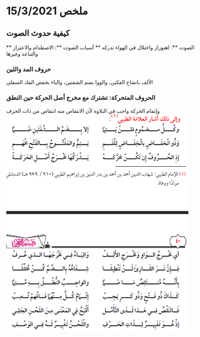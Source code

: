 # ملخص 15/3/2021
## كيفية حدوث الصوت
** الصوت **: اهتوزاز واختلال في الهواء تدركه
** أسباب الصوت **: الاصطدام والاعتزاز والتباعد وغيرها
### حروف المد واللين
الألف بانفتاح الفكين، والووا بضم الشفتين، والياء بخفض الفك السفلي
### الحروف المتحركة: تشترك مع مخرج أصل الحركة حين النطق
وإتمام الحركة واجب في التلاوة لأن الانتقاص منه انتقاص من ذات الحرف
![screen1](./screens/15-3-1.png)